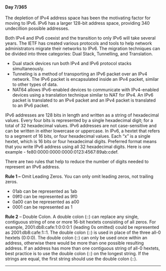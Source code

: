#### Day 7/365
The depletion of IPv4 address space has been the motivating factor for moving to IPv6. IPv6 has a larger 128-bit address space, providing 340 undecillion possible addresses.

Both IPv4 and IPv6 coexist and the transition to only IPv6 will take several years. The IETF has created various protocols and tools to help network administrators migrate their networks to IPv6. The migration techniques can be divided into three categories: Dual Stack, Tunnelling, and Translation. 
- Dual stack devices run both IPv4 and IPv6 protocol stacks simultaneously. 
- Tunneling is a method of transporting an IPv6 packet over an IPv4 network. The IPv6 packet is encapsulated inside an IPv4 packet, similar to other types of data. 
- NAT64 allows IPv6-enabled devices to communicate with IPv4-enabled devices using a translation technique similar to NAT for IPv4. An IPv6 packet is translated to an IPv4 packet and an IPv4 packet is translated to an IPv6 packet.

IPv6 addresses are 128 bits in length and written as a string of hexadecimal values. Every four bits is represented by a single hexadecimal digit; for a total of 32 hexadecimal values. IPv6 addresses are not case-sensitive and can be written in either lowercase or uppercase. In IPv6, a hextet that refers to a segment of 16 bits, or four hexadecimal values. Each “x” is a single hextet, which is 16 bits or four hexadecimal digits. Preferred format means that you write IPv6 address using all 32 hexadecimal digits. Here is one example - fe80:0000:0000:0000:0123:4567:89ab:cdef.

There are two rules that help to reduce the number of digits needed to represent an IPv6 address.

**Rule 1 –** Omit Leading Zeros. You can only omit leading zeros, not trailing zeros.

- 01ab can be represented as 1ab
- 09f0 can be represented as 9f0
- 0a00 can be represented as a00
- 0001 can be represented as 1

**Rule 2** – Double Colon. A double colon (::) can replace any single, contiguous string of one or more 16-bit hextets consisting of all zeros. For example, 2001:db8:cafe:1:0:0:0:1 (leading 0s omitted) could be represented as 2001:db8:cafe:1::1. The double colon (::) is used in place of the three all-0 hextets (0:0:0). The double colon (::) can only be used once within an address, otherwise there would be more than one possible resulting address. If an address has more than one contiguous string of all-0 hextets, best practice is to use the double colon (::) on the longest string. If the strings are equal, the first string should use the double colon (::).

---

